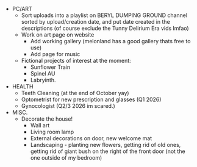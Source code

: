 - PC/ART
	- Sort uploads into a playlist on BERYL DUMPING GROUND channel sorted by upload/creation date, and put date created in the descriptions (of course exclude the Tunny Delirium Era vids lmfao)
	- Work on art page on website
		- Add working gallery (melonland has a good gallery thats free to use)
		- Add page for music
	- Fictional projects of interest at the moment:
		- Sunflower Train
		- Spinel AU
		- Labryinth.
- HEALTH
	- Teeth Cleaning (at the end of October yay)
	-  Optometrist for new prescription and glasses (Q1 2026)
	- Gynocologist (Q2/3 2026 im scared.)
- MISC.
	- Decorate the house!
		- Wall art
		- Living room lamp
		- External decorations on door, new welcome mat
		- Landscaping - planting new flowers, getting rid of old ones, getting rid of giant bush on the right of the front door (not the one outside of my bedroom)